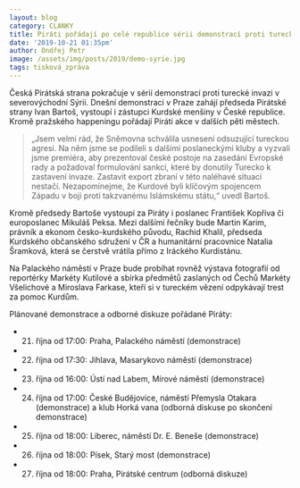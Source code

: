 ```yaml
---
layout: blog
category: CLANKY
title: Piráti pořádají po celé republice sérii demonstrací proti turecké invazi
date: '2019-10-21 01:35pm'
author: Ondřej Petr
image: /assets/img/posts/2019/demo-syrie.jpg
tags: tisková_zpráva
---
```

Česká Pirátská strana pokračuje v sérii demonstrací proti turecké invazi v severovýchodní Sýrii. Dnešní demonstraci v Praze zahájí předseda Pirátské strany Ivan Bartoš, vystoupí i zástupci Kurdské menšiny v České republice. Kromě pražského happeningu pořádají Piráti akce v dalších pěti městech.

> „Jsem velmi rád, že Sněmovna schválila usnesení odsuzující tureckou agresi. Na něm jsme se podíleli s dalšími poslaneckými kluby a vyzvali jsme premiéra, aby prezentoval české postoje na zasedání Evropské rady a požadoval formulování sankcí, které by donutily Turecko k zastavení invaze. Zastavit export zbraní v této naléhavé situaci nestačí. Nezapomínejme, že Kurdové byli klíčovým spojencem Západu v boji proti takzvanému Islámskému státu,“ uvedl Bartoš.

Kromě předsedy Bartoše vystoupí za Piráty i poslanec František Kopřiva či europoslanec Mikuláš Peksa. Mezi dalšími řečníky bude Martin Karim, právník a ekonom česko-kurdského původu, Rachid Khalil, předseda Kurdského občanského sdružení v ČR a humanitární pracovnice Natalia Šramková, která se čerstvě vrátila přímo z Iráckého Kurdistánu.

Na Palackého náměstí v Praze bude probíhat rovněž výstava fotografií od reportérky Markéty Kutilové a sbírka předmětů zaslaných od Čechů Markéty Všelichové a Miroslava Farkase, kteří si v tureckém vězení odpykávají trest za pomoc Kurdům. 

Plánované demonstrace a odborné diskuze pořádané Piráty:

* 21. října od 17:00: Praha, Palackého náměstí (demonstrace)
* 22. října od 17:30: Jihlava, Masarykovo náměstí (demonstrace)
* 23. října od 16:00: Ústí nad Labem, Mírové náměstí (demonstrace)
* 24. října od 17:00: České Budějovice, náměstí Přemysla Otakara (demonstrace) a klub Horká vana (odborná diskuse po skončení demonstrace)
* 25. října od 18:00: Liberec, náměstí Dr. E. Beneše (demonstrace)
* 26. října od 18:00: Písek, Starý most (demonstrace)
* 27. října od 18:00: Praha, Pirátské centrum (odborná diskuze)
